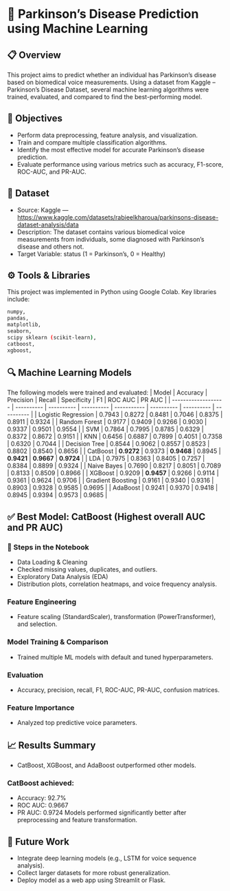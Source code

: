 # 🧠 Parkinson’s Disease Prediction using Machine Learning
## 📋 Overview

This project aims to predict whether an individual has Parkinson’s disease based on biomedical voice measurements.
Using a dataset from Kaggle – Parkinson’s Disease Dataset, several machine learning algorithms were trained, evaluated, and compared to find the best-performing model.

## 🎯 Objectives
- Perform data preprocessing, feature analysis, and visualization.
- Train and compare multiple classification algorithms.
- Identify the most effective model for accurate Parkinson’s disease prediction.
- Evaluate performance using various metrics such as accuracy, F1-score, ROC-AUC, and PR-AUC.

## 🧾 Dataset
- Source: Kaggle — https://www.kaggle.com/datasets/rabieelkharoua/parkinsons-disease-dataset-analysis/data
- Description: The dataset contains various biomedical voice measurements from individuals, some diagnosed with Parkinson’s disease and others not.
- Target Variable: status (1 = Parkinson’s, 0 = Healthy)

## ⚙️ Tools & Libraries

This project was implemented in Python using Google Colab.
Key libraries include:

```bash
numpy,
pandas,
matplotlib,
seaborn,
scipy sklearn (scikit-learn),
catboost,
xgboost,
```

## 🔍 Machine Learning Models

The following models were trained and evaluated:
| Model               | Accuracy   | Precision  | Recall     | Specificity | F1         | ROC AUC    | PR AUC     |
| ------------------- | ---------- | ---------- | ---------- | ----------- | ---------- | ---------- | ---------- |
| Logistic Regression | 0.7943     | 0.8272     | 0.8481     | 0.7046      | 0.8375     | 0.8911     | 0.9324     |
| Random Forest       | 0.9177     | 0.9409     | 0.9266     | 0.9030      | 0.9337     | 0.9501     | 0.9554     |
| SVM                 | 0.7864     | 0.7995     | 0.8785     | 0.6329      | 0.8372     | 0.8672     | 0.9151     |
| KNN                 | 0.6456     | 0.6887     | 0.7899     | 0.4051      | 0.7358     | 0.6320     | 0.7044     |
| Decision Tree       | 0.8544     | 0.9062     | 0.8557     | 0.8523      | 0.8802     | 0.8540     | 0.8656     |
| CatBoost            | **0.9272** | 0.9373     | **0.9468** | 0.8945      | **0.9421** | **0.9667** | **0.9724** |
| LDA                 | 0.7975     | 0.8363     | 0.8405     | 0.7257      | 0.8384     | 0.8899     | 0.9324     |
| Naive Bayes         | 0.7690     | 0.8217     | 0.8051     | 0.7089      | 0.8133     | 0.8509     | 0.8966     |
| XGBoost             | 0.9209     | **0.9457** | 0.9266     | 0.9114      | 0.9361     | 0.9624     | 0.9706     |
| Gradient Boosting   | 0.9161     | 0.9340     | 0.9316     | 0.8903      | 0.9328     | 0.9585     | 0.9695     |
| AdaBoost            | 0.9241     | 0.9370     | 0.9418     | 0.8945      | 0.9394     | 0.9573     | 0.9685     |


## ✅ Best Model: CatBoost (Highest overall AUC and PR AUC)

### 🧩 Steps in the Notebook
- Data Loading & Cleaning
- Checked missing values, duplicates, and outliers.
- Exploratory Data Analysis (EDA)
- Distribution plots, correlation heatmaps, and voice frequency analysis.

### Feature Engineering
- Feature scaling (StandardScaler), transformation (PowerTransformer), and selection.

### Model Training & Comparison
- Trained multiple ML models with default and tuned hyperparameters.

### Evaluation
- Accuracy, precision, recall, F1, ROC-AUC, PR-AUC, confusion matrices.

### Feature Importance
- Analyzed top predictive voice parameters.

## 📈 Results Summary
- CatBoost, XGBoost, and AdaBoost outperformed other models.
### CatBoost achieved:
- Accuracy: 92.7%
- ROC AUC: 0.9667
- PR AUC: 0.9724
Models performed significantly better after preprocessing and feature transformation.

## 🧠 Future Work
- Integrate deep learning models (e.g., LSTM for voice sequence analysis).
- Collect larger datasets for more robust generalization.
- Deploy model as a web app using Streamlit or Flask.
